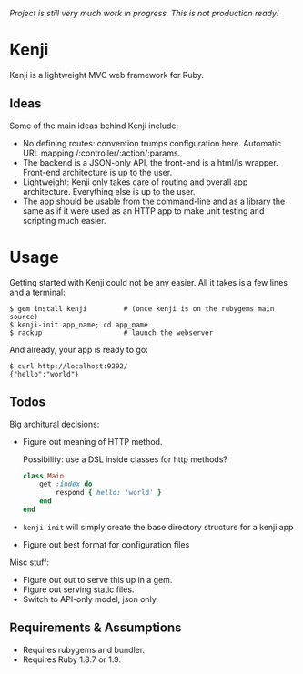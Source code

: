 *Project is still very much work in progress. This is not production ready!*


# Kenji

Kenji is a lightweight MVC web framework for Ruby.


## Ideas

Some of the main ideas behind Kenji include:

- No defining routes: convention trumps configuration here. Automatic URL mapping /:controller/:action/:params.
- The backend is a JSON-only API, the front-end is a html/js wrapper. Front-end architecture is up to the user.
- Lightweight: Kenji only takes care of routing and overall app architecture. Everything else is up to the user.
- The app should be usable from the command-line and as a library the same as if it were used as an HTTP app to make unit testing and scripting much easier.


# Usage

Getting started with Kenji could not be any easier. All it takes is a few lines and a terminal:

    $ gem install kenji         # (once kenji is on the rubygems main source)
    $ kenji-init app_name; cd app_name
    $ rackup                    # launch the webserver

And already, your app is ready to go:

    $ curl http://localhost:9292/
    {"hello":"world"}


## Todos

Big architural decisions:

- Figure out meaning of HTTP method.

    Possibility: use a DSL inside classes for http methods?

    ```ruby
    class Main
        get :index do
            respond { hello: 'world' }
        end
    end
    ```

- `kenji init` will simply create the base directory structure for a kenji app
- Figure out best format for configuration files

Misc stuff:

- Figure out out to serve this up in a gem.
- Figure out serving static files.
- Switch to API-only model, json only.


## Requirements & Assumptions

- Requires rubygems and bundler.
- Requires Ruby 1.8.7 or 1.9.
